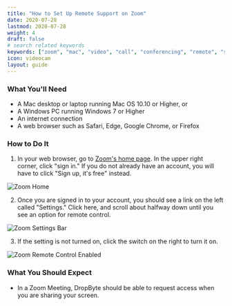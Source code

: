 ```yaml
---
title: "How to Set Up Remote Support on Zoom"
date: 2020-07-28
lastmod: 2020-07-28
weight: 4
draft: false
# search related keywords
keywords: ["zoom", "mac", "video", "call", "conferencing", "remote", "setup", "set", "up", "support", "help", "windows"]
icon: videocam
layout: guide
---
```


### What You'll Need

* A Mac desktop or laptop running Mac OS 10.10 or Higher, or
* A Windows PC running Windows 7 or Higher
* An internet connection
* A web browser such as Safari, Edge, Google Chrome, or Firefox

### How to Do It

1. In your web browser, go to [Zoom's home page](https://zoom.us). In the upper right corner, click "sign in." If you do not already have an account, you will have to click "Sign up, it's free" instead.

![Zoom Home](zoom-home.png "image")

2. Once you are signed in to your account, you should see a link on the left called "Settings." Click here, and scroll about halfway down until you see an option for remote control.

![Zoom Settings Bar](zoom-settings-bar.png "image")

3. If the setting is not turned on, click the switch on the right to turn it on.

![Zoom Remote Control Enabled](zoom-remote-enabled.png "image")

### What You Should Expect

* In a Zoom Meeting, DropByte should be able to request access when you are sharing your screen.